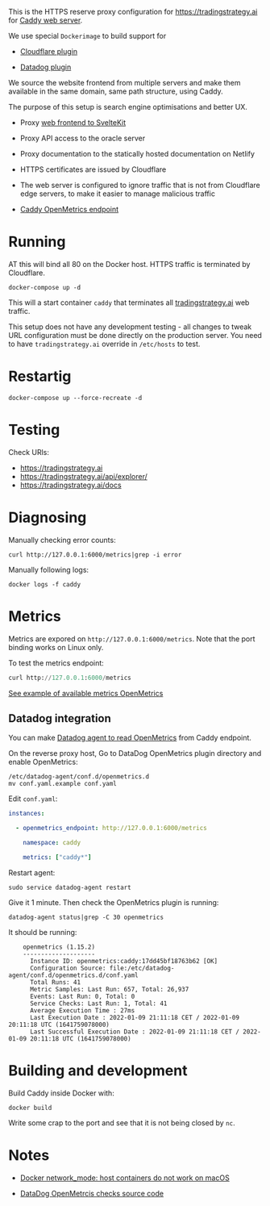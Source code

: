 This is the HTTPS reserve proxy configuration for https://tradingstrategy.ai for [Caddy web server](https://caddy.community/). 

We use special `Dockerimage` to build support for

* [Cloudflare plugin](https://github.com/caddy-dns/cloudflare)

* [Datadog plugin](https://github.com/payintech/caddy-datadog)

We source the website frontend from multiple servers and make them available in the same domain, same path structure, using Caddy.

The purpose of this setup is search engine optimisations and better UX.

* Proxy [web frontend to SvelteKit](https://github.com/tradingstrategy-ai/frontend)

* Proxy API access to the oracle server

* Proxy documentation to the statically hosted documentation on Netlify

* HTTPS certificates are issued by Cloudflare

* The web server is configured to ignore traffic that is not from Cloudflare edge servers, 
  to make it easier to manage malicious traffic

* [Caddy OpenMetrics endpoint](https://caddyserver.com/docs/metrics)

# Running

AT this will bind all 80 on the Docker host. HTTPS traffic is terminated by Cloudflare. 

```shell
docker-compose up -d
```

This will a start container `caddy` that terminates all [tradingstrategy.ai](https://tradingstrategy.ai) web traffic.

This setup does not have any development testing - all changes to tweak URL configuration must be done directly on the production server.
You need to have `tradingstrategy.ai` override in `/etc/hosts` to test.

# Restartig 

```shell
docker-compose up --force-recreate -d
```

# Testing

Check URls:

- https://tradingstrategy.ai
- https://tradingstrategy.ai/api/explorer/
- https://tradingstrategy.ai/docs

# Diagnosing

Manually checking error counts:

```shell
curl http://127.0.0.1:6000/metrics|grep -i error
```

Manually following logs:

```shell
docker logs -f caddy
```

# Metrics

Metrics are expored on `http://127.0.0.1:6000/metrics`. Note that the port binding works on Linux only.

To test the metrics endpoint:

```python
curl http://127.0.0.1:6000/metrics
```

[See example of available metrics OpenMetrics](./metrics.md)

## Datadog integration

You can make [Datadog agent to read OpenMetrics](https://docs.datadoghq.com/integrations/openmetrics/) from Caddy endpoint. 

On the reverse proxy host, Go to DataDog OpenMetrics plugin directory and enable OpenMetrics:

```shell
/etc/datadog-agent/conf.d/openmetrics.d
mv conf.yaml.example conf.yaml
```

Edit `conf.yaml`:

```yaml
instances:

  - openmetrics_endpoint: http://127.0.0.1:6000/metrics

    namespace: caddy

    metrics: ["caddy*"]
```

Restart agent:

```shell
sudo service datadog-agent restart
```

Give it 1 minute. Then check the OpenMetrics plugin is running:

```shell
datadog-agent status|grep -C 30 openmetrics
```

It should be running:

```
    openmetrics (1.15.2)
    --------------------
      Instance ID: openmetrics:caddy:17dd45bf18763b62 [OK]
      Configuration Source: file:/etc/datadog-agent/conf.d/openmetrics.d/conf.yaml
      Total Runs: 41
      Metric Samples: Last Run: 657, Total: 26,937
      Events: Last Run: 0, Total: 0
      Service Checks: Last Run: 1, Total: 41
      Average Execution Time : 27ms
      Last Execution Date : 2022-01-09 21:11:18 CET / 2022-01-09 20:11:18 UTC (1641759078000)
      Last Successful Execution Date : 2022-01-09 21:11:18 CET / 2022-01-09 20:11:18 UTC (1641759078000)
```

# Building and development

Build Caddy inside Docker with:

```shell
docker build
```

Write some crap to the port and see that it is not being closed by `nc`.

# Notes

* [Docker network_mode: host containers do not work on macOS](https://github.com/docker/for-mac/issues/155)

* [DataDog OpenMetrcis checks source code](https://github.com/DataDog/integrations-core/blob/master/datadog_checks_base/datadog_checks/base/checks/openmetrics/v2/base.py)